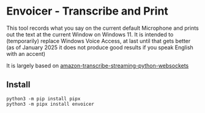
# Envoicer - Transcribe and Print

This tool records what you say on the current default Microphone and prints out the text at the current Window on Windows 11. It is intended to (temporarily) replace Windows Voice Access, at last until that gets better (as of January 2025 it does not produce good results if you speak English with an accent)

It is largely based on [amazon-transcribe-streaming-python-websockets](https://github.com/aws-samples/amazon-transcribe-streaming-python-websockets)

## Install 

```
python3 -m pip install pipx
python3 -m pipx install envoicer 
```
